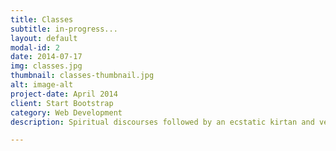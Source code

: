 ```yaml
---
title: Classes
subtitle: in-progress...
layout: default
modal-id: 2
date: 2014-07-17
img: classes.jpg
thumbnail: classes-thumbnail.jpg
alt: image-alt
project-date: April 2014
client: Start Bootstrap
category: Web Development
description: Spiritual discourses followed by an ecstatic kirtan and vegetarian feast, as well as online classes on spiritual topics based on the ancient spiritual text, Bhagavad Gita As It Is.

---
```

